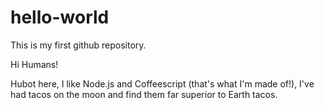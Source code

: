 # hello-world
This is my first github repository.

Hi Humans!

Hubot here, I like Node.js and Coffeescript (that's what I'm made of!), 
I've had tacos on the moon and find them far superior to Earth tacos.
